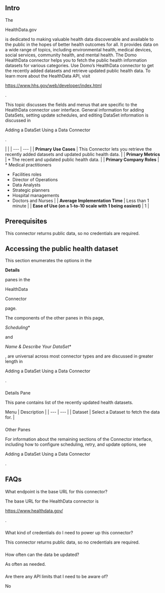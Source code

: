 

Intro
-------

The

HealthData.gov

is dedicated to making valuable health data discoverable and available to the public in the hopes of better health outcomes for all. It provides data on a wide range of topics, including environmental health, medical devices, social services, community health, and mental health. The Domo HealthData connector helps you to fetch the public health information datasets for various categories. Use Domo’s HealthData connector to get the recently added datasets and retrieve updated public health data. To learn more about the HealthData API, visit

https://www.hhs.gov/web/developer/index.html

.


 This topic discusses the fields and menus that are specific to the HealthData connector user interface. General information for adding DataSets, setting update schedules, and editing DataSet information is discussed in

Adding a DataSet Using a Data Connector

.

  |  |
| --- | --- |
| **Primary Use Cases**  |
 This Connector lets you retrieve the recently added datasets and updated public health data.
  |
| **Primary Metrics**  | * The recent and updated public health data.
 |
| **Primary Company Roles**  | * Medical practitioners
* Facilities roles
* Director of Operations
* Data Analysts
* Strategic planners
* Hospital managements
* Doctors and Nurses
 |
| **Average Implementation Time**  |
 Less than 1 minute
  |
| **Ease of Use (on a 1-to-10 scale with 1 being easiest)**  |
 1
  |

Prerequisites
---------------


 This connector returns public data, so no credentials are required.


 Accessing the public health dataset
--------------------------------------


 This section enumerates the options in the


**Details**


 panes in the

HealthData

Connector


 page.


 The components of the other panes in this page,

*Scheduling**

and

*Name & Describe Your DataSet**

, are universal across most connector types and are discussed in greater length in


 Adding a DataSet Using a Data Connector


 .


###
 Details Pane

This pane contains list of the recently updated health datasets.


 Menu
  |
 Description
  |
| --- | --- |
|
 Dataset
  |
 Select a Dataset to fetch the data for.
  |


###
 Other Panes

For information about the remaining sections of the Connector interface, including how to configure scheduling, retry, and update options, see

Adding a DataSet Using a Data Connector

.


 FAQs
------


####
 What endpoint is the base URL for this connector?

The base URL for the HealthData connector is

https://www.healthdata.gov/

.

###
 What kind of credentials do I need to power up this connector?

This connector returns public data, so no credentials are required.

###
 How often can the data be updated?

As often as needed.

###
 Are there any API limits that I need to be aware of?

No

